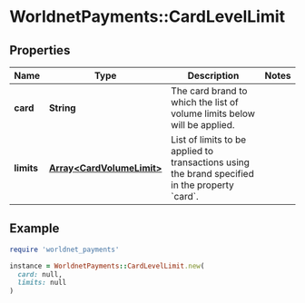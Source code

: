 # WorldnetPayments::CardLevelLimit

## Properties

| Name | Type | Description | Notes |
| ---- | ---- | ----------- | ----- |
| **card** | **String** | The card brand to which the list of volume limits below will be applied. |  |
| **limits** | [**Array&lt;CardVolumeLimit&gt;**](CardVolumeLimit.md) | List of limits to be applied to transactions using the brand specified in the property &#x60;card&#x60;. |  |

## Example

```ruby
require 'worldnet_payments'

instance = WorldnetPayments::CardLevelLimit.new(
  card: null,
  limits: null
)
```


